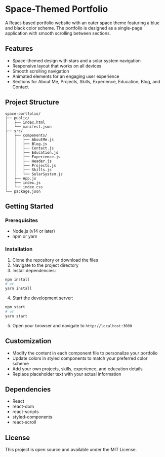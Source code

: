 # Space-Themed Portfolio

A React-based portfolio website with an outer space theme featuring a blue and black color scheme. The portfolio is designed as a single-page application with smooth scrolling between sections.

## Features

- Space-themed design with stars and a solar system navigation
- Responsive layout that works on all devices
- Smooth scrolling navigation
- Animated elements for an engaging user experience
- Sections for About Me, Projects, Skills, Experience, Education, Blog, and Contact

## Project Structure

```
space-portfolio/
├── public/
│   ├── index.html
│   └── manifest.json
├── src/
│   ├── components/
│   │   ├── AboutMe.js
│   │   ├── Blog.js
│   │   ├── Contact.js
│   │   ├── Education.js
│   │   ├── Experience.js
│   │   ├── Header.js
│   │   ├── Projects.js
│   │   ├── Skills.js
│   │   └── SolarSystem.js
│   ├── App.js
│   ├── index.js
│   └── index.css
└── package.json
```

## Getting Started

### Prerequisites

- Node.js (v14 or later)
- npm or yarn

### Installation

1. Clone the repository or download the files
2. Navigate to the project directory
3. Install dependencies:

```bash
npm install
# or
yarn install
```

4. Start the development server:

```bash
npm start
# or
yarn start
```

5. Open your browser and navigate to `http://localhost:3000`

## Customization

- Modify the content in each component file to personalize your portfolio
- Update colors in styled components to match your preferred color scheme
- Add your own projects, skills, experience, and education details
- Replace placeholder text with your actual information

## Dependencies

- React
- react-dom
- react-scripts
- styled-components
- react-scroll

## License

This project is open source and available under the MIT License.
